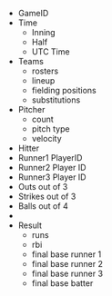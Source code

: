 
- GameID
- Time
	- Inning
	- Half
	- UTC Time
- Teams
	- rosters
	- lineup
	- fielding positions
	- substitutions
- Pitcher
	- count
	- pitch type
	- velocity
- Hitter
- Runner1 PlayerID
- Runner2 Player ID
- Runner3 Player ID
- Outs out of 3
- Strikes out of 3
- Balls out of 4
- 
- Result
	- runs
	- rbi 
	- final base runner 1
	- final base runner 2
	- final base runner 3
	- final base batter



